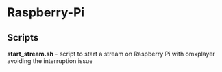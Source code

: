 # Raspberry-Pi

## Scripts
**start_stream.sh** - script to start a stream on Raspberry Pi with omxplayer avoiding the interruption issue
